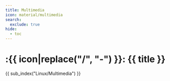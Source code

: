 ```yaml
---
title: Multimedia
icon: material/multimedia
search:
  exclude: true
hide:
  - toc
---
```


# :{{ icon|replace("/", "-") }}: {{ title }}

{{ sub_index("Linux/Multimedia") }}
